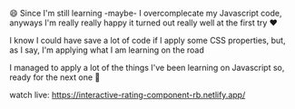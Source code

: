 :smile:	Since I'm still learning -maybe- I overcomplecate my Javascript code, anyways I'm really really happy it turned out really well at the first try ♥

I know I could have save a lot of code if I apply some CSS properties, but, as I say, I'm applying what I am learning on the road

I managed to apply a lot of the things I've been learning on Javascript so, ready for the next one :hugs:

watch live: https://interactive-rating-component-rb.netlify.app/
